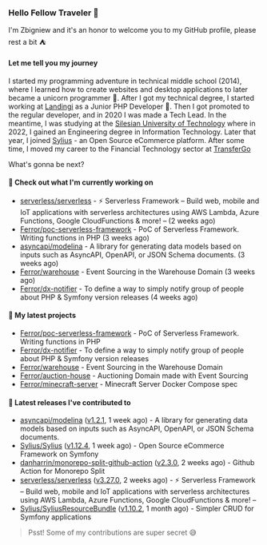 ### Hello Fellow Traveler 👋

I'm Zbigniew and it's an honor to welcome you to my GitHub profile, please rest a bit ⛺️

#### Let me tell you my journey

I started my programming adventure in technical middle school (2014), where I learned how to create websites and desktop applications to later became a unicorn programmer 🦄. After I got my technical degree, I started working at [Landingi](https://github.com/landingi) as a Junior PHP Developer 🥇. Then I got promoted to the regular developer, and in 2020 I was made a Tech Lead. In the meantime, I was studying at the [Silesian University of Technology](https://www.polsl.pl/en/) where in 2022, I gained an Engineering degree in Information Technology. Later that year, I joined [Sylius](https://github.com/sylius) - an Open Source eCommerce platform. After some time, I moved my career to the Financial Technology sector at [TransferGo](https://github.com/transfergo)

What's gonna be next?

#### 👷 Check out what I'm currently working on

- [serverless/serverless](https://github.com/serverless/serverless) - ⚡ Serverless Framework – Build web, mobile and IoT applications with serverless architectures using AWS Lambda, Azure Functions, Google CloudFunctions &amp; more! –  (2 weeks ago)
- [Ferror/poc-serverless-framework](https://github.com/Ferror/poc-serverless-framework) - PoC of Serverless Framework. Writing functions in PHP (3 weeks ago)
- [asyncapi/modelina](https://github.com/asyncapi/modelina) - A library for generating data models based on inputs such as AsyncAPI, OpenAPI, or JSON Schema documents. (3 weeks ago)
- [Ferror/warehouse](https://github.com/Ferror/warehouse) - Event Sourcing in the Warehouse Domain (3 weeks ago)
- [Ferror/dx-notifier](https://github.com/Ferror/dx-notifier) - To define a way to simply notify group of people about PHP &amp; Symfony version releases (4 weeks ago)

#### 🌱 My latest projects

- [Ferror/poc-serverless-framework](https://github.com/Ferror/poc-serverless-framework) - PoC of Serverless Framework. Writing functions in PHP
- [Ferror/dx-notifier](https://github.com/Ferror/dx-notifier) - To define a way to simply notify group of people about PHP &amp; Symfony version releases
- [Ferror/warehouse](https://github.com/Ferror/warehouse) - Event Sourcing in the Warehouse Domain
- [Ferror/auction-house](https://github.com/Ferror/auction-house) - Auctioning Domain made with Event Sourcing 
- [Ferror/minecraft-server](https://github.com/Ferror/minecraft-server) - Minecraft Server Docker Compose spec

#### 🔭 Latest releases I've contributed to

- [asyncapi/modelina](https://github.com/asyncapi/modelina) ([v1.2.1](https://github.com/asyncapi/modelina/releases/tag/v1.2.1), 1 week ago) - A library for generating data models based on inputs such as AsyncAPI, OpenAPI, or JSON Schema documents.
- [Sylius/Sylius](https://github.com/Sylius/Sylius) ([v1.12.4](https://github.com/Sylius/Sylius/releases/tag/v1.12.4), 1 week ago) - Open Source eCommerce Framework on Symfony
- [danharrin/monorepo-split-github-action](https://github.com/danharrin/monorepo-split-github-action) ([v2.3.0](https://github.com/danharrin/monorepo-split-github-action/releases/tag/v2.3.0), 2 weeks ago) - Github Action for Monorepo Split
- [serverless/serverless](https://github.com/serverless/serverless) ([v3.27.0](https://github.com/serverless/serverless/releases/tag/v3.27.0), 2 weeks ago) - ⚡ Serverless Framework – Build web, mobile and IoT applications with serverless architectures using AWS Lambda, Azure Functions, Google CloudFunctions &amp; more! – 
- [Sylius/SyliusResourceBundle](https://github.com/Sylius/SyliusResourceBundle) ([v1.10.2](https://github.com/Sylius/SyliusResourceBundle/releases/tag/v1.10.2), 1 month ago) - Simpler CRUD for Symfony applications

>
> Psst! Some of my contributions are super secret 😅
>

